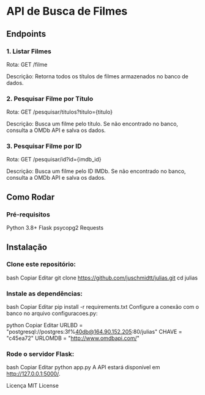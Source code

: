 # API de Busca de Filmes
## Endpoints
### 1. Listar Filmes
Rota: GET /filme

Descrição: Retorna todos os títulos de filmes armazenados no banco de dados.

### 2. Pesquisar Filme por Título
Rota: GET /pesquisar/titulos?titulo={titulo}

Descrição: Busca um filme pelo título. Se não encontrado no banco, consulta a OMDb API e salva os dados.

### 3. Pesquisar Filme por ID
Rota: GET /pesquisar/id?id={imdb_id}

Descrição: Busca um filme pelo ID IMDb. Se não encontrado no banco, consulta a OMDb API e salva os dados.
## Como Rodar
### Pré-requisitos
Python 3.8+
Flask
psycopg2
Requests

## Instalação
### Clone este repositório:

bash
Copiar
Editar
git clone https://github.com/juschmidtt/julias.git
cd julias

### Instale as dependências:

bash
Copiar
Editar
pip install -r requirements.txt
Configure a conexão com o banco no arquivo configuracoes.py:

python
Copiar
Editar
URLBD = "postgresql://postgres:3f%40db@164.90.152.205:80/julias"
CHAVE = "c45ea72"
URLOMDB = "http://www.omdbapi.com/"

### Rode o servidor Flask:

bash
Copiar
Editar
python app.py
A API estará disponível em http://127.0.0.1:5000/.

Licença
MIT License
